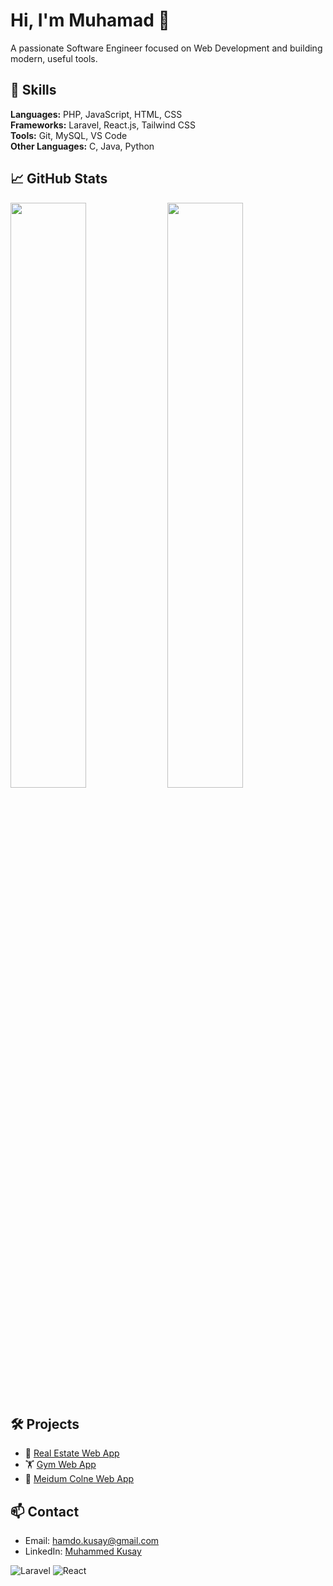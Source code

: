 # Hi, I'm Muhamad 👋
A passionate Software Engineer focused on Web Development and building modern, useful tools.

## 🚀 Skills
**Languages:** PHP, JavaScript, HTML, CSS  
**Frameworks:** Laravel, React.js, Tailwind CSS  
**Tools:** Git, MySQL, VS Code  
**Other Languages:** C, Java, Python 

## 📈 GitHub Stats
<p align="left">
  <img src="https://github-readme-stats.vercel.app/api?username=muhamadhamado&show_icons=true&theme=default" width="49%" />
  <img src="https://github-readme-streak-stats.herokuapp.com/?user=muhamadhamado&theme=default" width="49%" />
</p>

## 🛠 Projects
- 💼 [Real Estate Web App](https://github.com/EmlakBul)
- 🏋 [Gym Web App](https://github.com/GymApp)
- 📰 [Meidum Colne Web App](https://github.com/medium)

## 📫 Contact
- Email: hamdo.kusay@gmail.com
- LinkedIn: [Muhammed Kusay](https://www.linkedin.com/in/muhammed-kusay-hamdo-5b1aa7310/)

![Laravel](https://img.shields.io/badge/Laravel-%23FF2D20.svg?style=for-the-badge&logo=laravel&logoColor=white)
![React](https://img.shields.io/badge/React-%2361DAFB.svg?style=for-the-badge&logo=react&logoColor=white)
